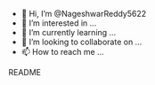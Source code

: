 - 👋 Hi, I’m @NageshwarReddy5622
- 👀 I’m interested in ...
- 🌱 I’m currently learning ...
- 💞️ I’m looking to collaborate on ...
- 📫 How to reach me ...

<!---
NageshwarReddy5622/NageshwarReddy5622 is a ✨ special ✨ repository because its `README.md` (this file) appears on your GitHub profile.
You can click the Preview link to take a look at your changes.
--->README


